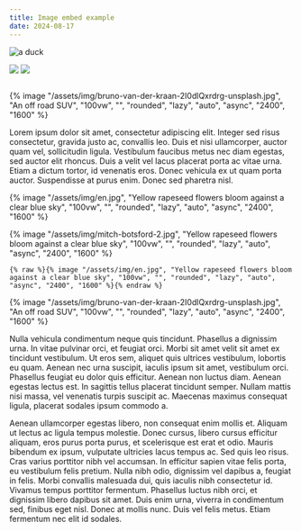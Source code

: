 ```yaml
---
title: Image embed example
date: 2024-08-17
---
```

<picture><source type="image/jxl" srcset="https://res.cloudinary.com/paulapplegate-com/image/upload/c_limit,w_50/f_jxl/tony-litvyak-kruDTW3l0vY-unsplash_dbvtyq.jxl 50w,https://res.cloudinary.com/paulapplegate-com/image/upload/c_limit,w_546/f_jxl/tony-litvyak-kruDTW3l0vY-unsplash_dbvtyq.jxl 546w,https://res.cloudinary.com/paulapplegate-com/image/upload/c_limit,w_897/f_jxl/tony-litvyak-kruDTW3l0vY-unsplash_dbvtyq.jxl 897w,https://res.cloudinary.com/paulapplegate-com/image/upload/c_limit,w_1000/f_jxl/tony-litvyak-kruDTW3l0vY-unsplash_dbvtyq.jxl 1000w,https://res.cloudinary.com/paulapplegate-com/image/upload/c_limit,w_2148/f_jxl/tony-litvyak-kruDTW3l0vY-unsplash_dbvtyq.jxl 2148w" sizes="(max-width: 50px) 50px,(max-width: 546px) 546px,(max-width: 897px) 897px,(max-width: 1000px) 1000px,(max-width: 2148px) 2148px, 100vw"><source type="image/avif" srcset="https://res.cloudinary.com/paulapplegate-com/image/upload/c_limit,w_50/f_jxl/tony-litvyak-kruDTW3l0vY-unsplash_dbvtyq.jxl 50w,https://res.cloudinary.com/paulapplegate-com/image/upload/c_limit,w_546/f_jxl/tony-litvyak-kruDTW3l0vY-unsplash_dbvtyq.jxl 546w,https://res.cloudinary.com/paulapplegate-com/image/upload/c_limit,w_897/f_jxl/tony-litvyak-kruDTW3l0vY-unsplash_dbvtyq.jxl 897w,https://res.cloudinary.com/paulapplegate-com/image/upload/c_limit,w_1000/f_jxl/tony-litvyak-kruDTW3l0vY-unsplash_dbvtyq.jxl 1000w,https://res.cloudinary.com/paulapplegate-com/image/upload/c_limit,w_2148/f_jxl/tony-litvyak-kruDTW3l0vY-unsplash_dbvtyq.jxl 2148w" sizes="(max-width: 50px) 50px,(max-width: 546px) 546px,(max-width: 897px) 897px,(max-width: 1000px) 1000px,(max-width: 2148px) 2148px, 100vw"><source type="image/jpeg" srcset="https://res.cloudinary.com/paulapplegate-com/image/upload/c_limit,w_50/f_jxl/tony-litvyak-kruDTW3l0vY-unsplash_dbvtyq.jxl 50w,https://res.cloudinary.com/paulapplegate-com/image/upload/c_limit,w_546/f_jxl/tony-litvyak-kruDTW3l0vY-unsplash_dbvtyq.jxl 546w,https://res.cloudinary.com/paulapplegate-com/image/upload/c_limit,w_897/f_jxl/tony-litvyak-kruDTW3l0vY-unsplash_dbvtyq.jxl 897w,https://res.cloudinary.com/paulapplegate-com/image/upload/c_limit,w_1000/f_jxl/tony-litvyak-kruDTW3l0vY-unsplash_dbvtyq.jxl 1000w,https://res.cloudinary.com/paulapplegate-com/image/upload/c_limit,w_2148/f_jxl/tony-litvyak-kruDTW3l0vY-unsplash_dbvtyq.jxl 2148w" sizes="(max-width: 50px) 50px,(max-width: 546px) 546px,(max-width: 897px) 897px,(max-width: 1000px) 1000px,(max-width: 2148px) 2148px, 100vw"><img src="https://res.cloudinary.com/paulapplegate-com/image/upload/c_limit,w_50/f_jxl/tony-litvyak-kruDTW3l0vY-unsplash_dbvtyq.jxl" alt="a duck"></picture>

<img src="https://res.cloudinary.com/paulapplegate-com/image/upload/f_auto,q_auto,c_fill/c_scale,w_auto:breakpoints_200_1920_30_15/shiebi-frog_vn6km9.jxl" sizes="100vw" />

<img src="https://res.cloudinary.com/paulapplegate-com/image/upload/f_auto,q_auto,c_fill/c_scale,w_auto:breakpoints_200_1920_30_15/shiebi-frog_vn6km9.jxl" sizes="100vw" />

<img 
data-src="https://res.cloudinary.com/paulapplegate-com/image/upload/c_limit,w_auto/dpr_auto,f_jxl,q_auto/shiebi-frog_vn6km9.jxl" 
class="cld-responsive">


{% image "/assets/img/bruno-van-der-kraan-2I0dlQxrdrg-unsplash.jpg", "An off road SUV", "100vw", "", "rounded", "lazy", "auto", "async", "2400", "1600" %}







Lorem ipsum dolor sit amet, consectetur adipiscing elit. Integer sed risus consectetur, gravida justo ac, convallis leo. Duis et nisi ullamcorper, auctor quam vel, sollicitudin ligula. Vestibulum faucibus metus nec diam egestas, sed auctor elit rhoncus. Duis a velit vel lacus placerat porta ac vitae urna. Etiam a dictum tortor, id venenatis eros. Donec vehicula ex ut quam porta auctor. Suspendisse at purus enim. Donec sed pharetra nisl.

{% image "/assets/img/en.jpg", "Yellow rapeseed flowers bloom against a clear blue sky", "100vw", "", "rounded", "lazy", "auto", "async", "2400", "1600" %}

{% image "/assets/img/mitch-botsford-2.jpg", "Yellow rapeseed flowers bloom against a clear blue sky", "100vw", "", "rounded", "lazy", "auto", "async", "2400", "1600" %}

``` njk
{% raw %}{% image "/assets/img/en.jpg", "Yellow rapeseed flowers bloom against a clear blue sky", "100vw", "", "rounded", "lazy", "auto", "async", "2400", "1600" %}{% endraw %}
```

{% image "/assets/img/bruno-van-der-kraan-2I0dlQxrdrg-unsplash.jpg", "An off road SUV", "100vw", "", "rounded", "lazy", "auto", "async", "2400", "1600" %}


Nulla vehicula condimentum neque quis tincidunt. Phasellus a dignissim urna. In vitae pulvinar orci, et feugiat orci. Morbi sit amet velit sit amet ex tincidunt vestibulum. Ut eros sem, aliquet quis ultrices vestibulum, lobortis eu quam. Aenean nec urna suscipit, iaculis ipsum sit amet, vestibulum orci. Phasellus feugiat eu dolor quis efficitur. Aenean non luctus diam. Aenean egestas lectus est. In sagittis tellus placerat tincidunt semper. Nullam mattis nisi massa, vel venenatis turpis suscipit ac. Maecenas maximus consequat ligula, placerat sodales ipsum commodo a.

Aenean ullamcorper egestas libero, non consequat enim mollis et. Aliquam ut lectus ac ligula tempus molestie. Donec cursus, libero cursus efficitur aliquam, eros purus porta purus, et scelerisque est erat et odio. Mauris bibendum ex ipsum, vulputate ultricies lacus tempus ac. Sed quis leo risus. Cras varius porttitor nibh vel accumsan. In efficitur sapien vitae felis porta, eu vestibulum felis pretium. Nulla nibh odio, dignissim vel dapibus a, feugiat in felis. Morbi convallis malesuada dui, quis iaculis nibh consectetur id. Vivamus tempus porttitor fermentum. Phasellus luctus nibh orci, et dignissim libero dapibus sit amet. Duis enim urna, viverra in condimentum sed, finibus eget nisl. Donec at mollis nunc. Duis vel felis metus. Etiam fermentum nec elit id sodales. 


